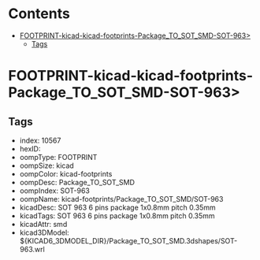 



Contents
========

* [FOOTPRINT-kicad-kicad-footprints-Package_TO_SOT_SMD-SOT-963>](#footprint-kicad-kicad-footprints-package_to_sot_smd-sot-963)
	* [Tags](#tags)

# FOOTPRINT-kicad-kicad-footprints-Package_TO_SOT_SMD-SOT-963>

## Tags

- index: 10567
- hexID: 
- oompType: FOOTPRINT
- oompSize: kicad
- oompColor: kicad-footprints
- oompDesc: Package_TO_SOT_SMD
- oompIndex: SOT-963
- oompName: kicad-footprints/Package_TO_SOT_SMD/SOT-963
- kicadDesc: SOT 963 6 pins package 1x0.8mm pitch 0.35mm
- kicadTags: SOT 963 6 pins package 1x0.8mm pitch 0.35mm
- kicadAttr: smd
- kicad3DModel: ${KICAD6_3DMODEL_DIR}/Package_TO_SOT_SMD.3dshapes/SOT-963.wrl
